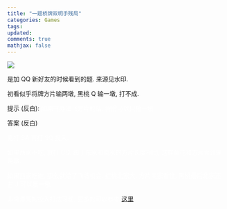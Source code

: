 ```yaml
---
title: "一题桥牌双明手残局"
categories: Games
tags: 
updated: 
comments: true
mathjax: false
---
```


![](https://shiina18.github.io/assets/posts/images/20210406215929865_2887.png)

是加 QQ 新好友的时候看到的题. 来源见水印.

初看似乎将牌方片输两墩, 黑桃 Q 输一墩, 打不成.

<!-- more -->

提示 (反白): <font color=#ffffff>如果有办法飞方片的话, 将牌可以只输一墩.</font>

答案 (反白)

<font color=#ffffff>
先打 SA 再打 SQ 投入.

如果西家不吃, 就打 CQ. 由于东家和南家的方片长度相同, 这样草花和方片合计输两墩.

如果西家吃进, 那么就给了飞牌机会. 红桃北家大, 方片南家看住, 黑桃最后北家还有 J 可以赢一墩.

非常漂亮的投入打法习题, 更多的可以参考 [这里](https://www.bridgebum.com/endplay.php).
</font>
